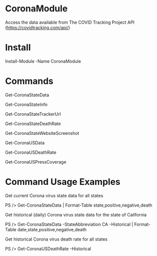 # CoronaModule

Access the data available from The COVID Tracking Project API (https://covidtracking.com/api/)

# Install
Install-Module -Name CoronaModule

# Commands
Get-CoronaStateData

Get-CoronaStateInfo

Get-CoronaStateTrackerUrl

Get-CoronaStateDeathRate

Get-CoronaStateWebsiteScreenshot

Get-CoronaUSData

Get-CoronaUSDeathRate

Get-CoronaUSPressCoverage


# Command Usage Examples

Get current Corona virus state data for all states

PS /> Get-CoronaStateData | Format-Table state,positive,negative,death


Get historical (daily) Corona virus state data for the state of California

PS /> Get-CoronaStateData -StateAbbreviation CA -Historical | Format-Table date,state,positive,negative,death


Get historical Corona virus death rate for all states

PS /> Get-CoronaUSDeathRate -Historical


